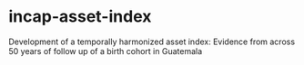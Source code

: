 # incap-asset-index
Development of a temporally harmonized asset index: Evidence from across 50 years of follow up of a birth cohort in Guatemala

